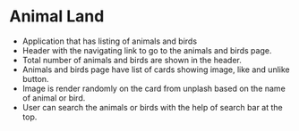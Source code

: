# Animal Land
- Application that has listing of animals and birds
- Header with the navigating link to go to the animals and birds page.
- Total number of animals and birds are shown in the header.
- Animals and birds page have list of cards showing image, like and unlike button.
- Image is render randomly on the card from unplash based on the name of animal or bird.
- User can search the animals or birds with the help of search bar at the top.
